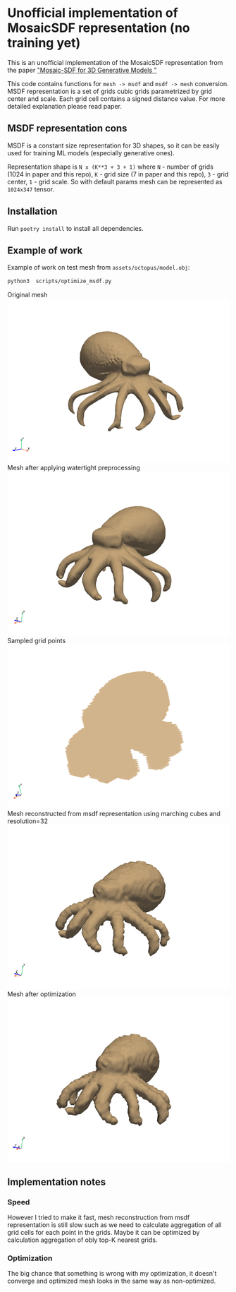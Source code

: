 # Unofficial implementation of MosaicSDF representation (no training yet)

This is an unofficial implementation of the MosaicSDF representation from the paper ["Mosaic-SDF for 3D Generative Models
"](https://lioryariv.github.io/msdf/)

This code  contains functions for `mesh -> msdf` and `msdf -> mesh` conversion. 
MSDF representation is a set of grids cubic grids parametrized by grid center and scale. Each grid cell contains a signed distance value. For more detailed explanation please read paper.

## MSDF representation cons

MSDF is a constant size representation for 3D shapes, so it can be easily used for training ML models (especially generative ones).

Representation shape is `N x (K**3 + 3 + 1)` where `N` - number of grids (1024 in paper and this repo),  `K` - grid size (7 in paper and this repo), `3` - grid center, `1` - grid scale. So with default params mesh can be represented as `1024x347` tensor.

## Installation

Run `poetry install` to install all dependencies.

## Example of work

Example of work on test mesh from `assets/octopus/model.obj`:

```bash
python3  scripts/optimize_msdf.py
```

Original mesh ![original](assets/images/original.png)
Mesh after applying watertight preprocessing ![watertight](assets/images/watertight.png)
Sampled grid points ![grid](assets/images/mosaics.png)
Mesh reconstructed from msdf representation using marching cubes and resolution=32 ![reconstructed](assets/images/reconstruction.png)
Mesh after optimization ![optimized](assets/images/optimized.png)

## Implementation notes

### Speed

However I tried to make it fast, mesh reconstruction from msdf representation is still slow such as we need to calculate aggregation of all grid cells for each point in the grids. Maybe it can be optimized by calculation aggregation of obly top-K nearest grids.

### Optimization

The big chance that something is wrong with my optimization, it doesn't converge and optimized mesh looks in the same way as non-optimized.

